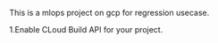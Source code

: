 This is a mlops project on gcp for regression usecase.

1.Enable CLoud Build API for your project.



